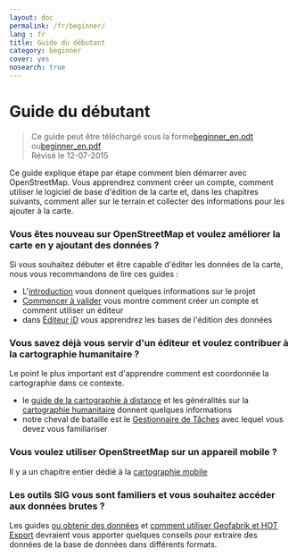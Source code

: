 ```yaml
---
layout: doc
permalink: /fr/beginner/
lang : fr
title: Guide du débutant
category: beginner
cover: yes
nosearch: true
---
```


Guide du débutant
================

> Ce guide peut être téléchargé sous la forme[beginner_en.odt](/files/beginner_en.odt) ou[beginner_en.pdf](/files/beginner_en.pdf)  
> Révisé le 12-07-2015  

Ce guide explique étape par étape comment bien démarrer avec OpenStreetMap. Vous apprendrez comment créer un compte, comment utiliser le logiciel de base d'édition de la carte et, dans les chapitres suivants, comment aller sur le terrain et collecter des informations pour les ajouter à la carte. 

### Vous êtes nouveau sur OpenStreetMap et voulez améliorer la carte en y ajoutant des données ?

Si vous souhaitez débuter et être capable d'éditer les données de la carte, nous vous recommandons de lire ces guides :
- L'[introduction](/fr/beginner/introduction/) vous donnent quelques informations sur le projet
- [Commencer à valider](/fr/beginner/start-osm/) vous montre comment créer un compte et comment utiliser un éditeur
- dans [Éditeur iD](/fr/beginner/id-editor/) vous apprendrez les bases de l'édition des données


### Vous savez déjà vous servir d'un éditeur et voulez contribuer à la cartographie humanitaire ?

Le point le plus important est d'apprendre comment est coordonnée la cartographie dans ce contexte.
- le [guide de la cartographie à distance](/fr/coordination/HOT-Remote-Response-Guide/) et les généralités sur la [cartographie humanitaire](/fr/coordination/humanitarian/) donnent quelques informations
- notre cheval de bataille est le [Gestionnaire de Tâches](/fr/coordination/tasking-manager3/) avec lequel vous devez vous familiariser

### Vous voulez utiliser OpenStreetMap sur un appareil mobile ?

Il y a un chapitre entier dédié à la [cartographie mobile](/fr/mobile-mapping)


### Les outils SIG vous sont familiers et vous souhaitez accéder aux données brutes ?

Les guides [ou obtenir des données](/fr/osm-data/getting-data/)  et [comment utiliser Geofabrik et HOT Export](/fr/osm-data/geofabrik-and-hot-export/) devraient vous apporter quelques conseils pour extraire des données de la base de données dans différents formats.
